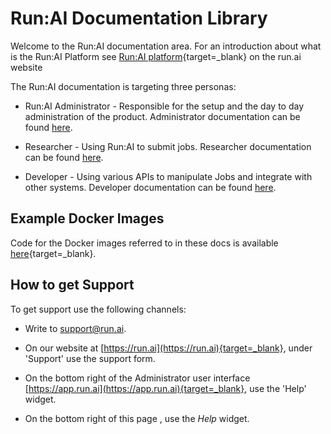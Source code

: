 # Run:AI Documentation Library

Welcome to the Run:AI documentation area. For an introduction about what is the Run:AI Platform see [Run:AI platform](https://www.run.ai/platform/){target=_blank} on the run.ai website


The Run:AI documentation is targeting three personas:

* Run:AI Administrator - Responsible for the setup and the day to day administration of the  product. Administrator documentation can be found [here](./admin/overview-administrator.md).

* Researcher - Using Run:AI to submit jobs. Researcher documentation can be found [here](./Researcher/overview-researcher.md).

* Developer - Using various APIs to manipulate Jobs and integrate with other systems. Developer documentation can be found [here](./developer/overview-developer.md).

## Example Docker Images

Code for the Docker images referred to in these docs is available [here](https://github.com/run-ai/docs/tree/master/quickstart){target=_blank}.


## How to get Support

To get support use the following channels:

* Write to [support@run.ai](mailto:support@run.ai).

* On our website at [https://run.ai](https://run.ai){target=_blank}, under 'Support' use the support form.

* On the bottom right of the Administrator user interface [https://app.run.ai](https://app.run.ai){target=_blank}, use the 'Help' widget.

* On the bottom right of this page , use the _Help_ widget.



